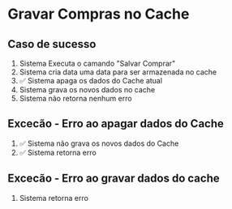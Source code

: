 # Gravar Compras no Cache

## Caso de sucesso

1. Sistema Executa o camando "Salvar Comprar"
2. Sistema cria data uma data para ser armazenada no cache
3. ✅ Sistema apaga os dados do Cache atual
4. Sistema grava os novos dados no cache
5. Sistema não retorna nenhum erro

## Excecão - Erro ao apagar dados do Cache

1. ✅ Sistema não grava os novos dados do Cache
2. ✅ Sistema retorna erro

## Excecão - Erro ao gravar dados do cache

1. Sistema retorna erro
